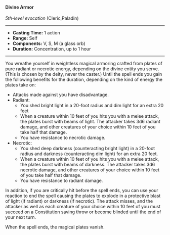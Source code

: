 #### Divine Armor
*5th-level evocation* (Cleric,Paladin)
___
- **Casting Time:** 1 action
- **Range:** Self
- **Components:** V, S, M (a glass orb)
- **Duration:** Concentration, up to 1 hour
---
You wreathe yourself in weightless magical armoring crafted from plates of pure radiant or necrotic energy, depending on the divine entity you serve. (This is chosen by the deity, never the caster.) Until the spell ends you gain the following benefits for the duration, depending on the kind of energy the plates take on:

* Attacks made against you have disadvantage.
* Radiant:
    * You shed bright light in a 20-foot radius and dim light for an extra 20 feet
    * When a creature within 10 feet of you hits you with a melee attack, the plates burst with beams of light. The attacker takes 3d6 radiant damage, and other creatures of your choice within 10 feet of you take half that damage.
    * You have resistance to necrotic damage.
* Necrotic:
    * You shed deep darkness (counteracting bright light) in a 20-foot radius and darkness (counteracting dim light) for an extra 20 feet.
    * When a creature within 10 feet of you hits you with a melee attack, the plates burst with beams of darkness. The attacker takes 3d6 necrotic damage, and other creatures of your choice within 10 feet of you take half that damage.
    * You have resistance to radiant damage.

In addition, if you are critically hit before the spell ends, you can use your reaction to end the spell causing  the plates to explode in a protective blast of light (if radiant) or darkness (if necrotic). The attack misses, and the attacker as well as each creature of your choice within 10 feet of you must succeed on a Constitution saving throw or become blinded until the end of your next turn.

When the spell ends, the magical plates vanish.